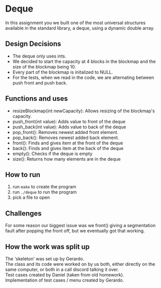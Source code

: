 # Deque
In this assignment you we built one of the most universal structures available in the standard library, a deque, using a dynamic double array.

## Design Decisions
* The deque only uses ints.  
* We decided to start the capacity at 4 blocks in the blockmap and the size of the blockmap being 10.
* Every part of the blockmap is initalized to NULL.  
* For the tests, when we read in the code, we are alternating between push front and push back.  


## Functions and uses
* resizeBlockmap(int newCapacity): Allows resizing of the blockmap's capacity.
* push_front(int value): Adds value to front of the deque  
* push_back(int value): Adds value to back of the deque  
* pop_front(): Removes newest added front element.
* pop_back(): Removes newest added back element.
* front(): Finds and gives item at the front of the deque
* back(): Finds and gives item at the back of the deque
* empty(): Checks if the deque is empty
* size(): Returns how many elements are in the deque

## How to run
1. run `make` to create the program
2. run `./deque` to run the program
3. pick a file to open  

## Challenges 
For some reason our biggest issue was we front() giving a segmentation fault after popping the front off, but we eventually got that working. 

## How the work was split up  
The 'skeleton' was set up by Gerardo.  
The class and its code were worked on by us both, either directly on the same computer, or both in a call discord talking it over.  
Test cases created by Daniel (taken from old homework).  
Implementation of test cases / menu created by Gerardo.  
